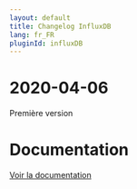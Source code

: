 ```yaml
---
layout: default
title: Changelog InfluxDB
lang: fr_FR
pluginId: influxDB
---
```


# 2020-04-06

Première version

# Documentation

[Voir la documentation]({{site.baseurl}}/{{page.pluginId}})

